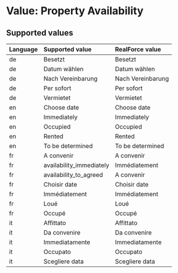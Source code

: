# Value: Property Availability

## Supported values

| Language | Supported value | RealForce value |
| :--- | :--- | :--- |
| de | Besetzt | Besetzt |
| de | Datum wählen | Datum wählen |
| de | Nach Vereinbarung | Nach Vereinbarung |
| de | Per sofort | Per sofort |
| de | Vermietet | Vermietet |
| en | Choose date | Choose date |
| en | Immediately | Immediately |
| en | Occupied | Occupied |
| en | Rented | Rented |
| en | To be determined | To be determined |
| fr | A convenir | A convenir |
| fr | availability_immediately | Immédiatement |
| fr | availability_to_agreed | A convenir |
| fr | Choisir date | Choisir date |
| fr | Immédiatement | Immédiatement |
| fr | Loué | Loué |
| fr | Occupé | Occupé |
| it | Affittato | Affittato |
| it | Da convenire | Da convenire |
| it | Immediatamente | Immediatamente |
| it | Occupato | Occupato |
| it | Scegliere data | Scegliere data |
